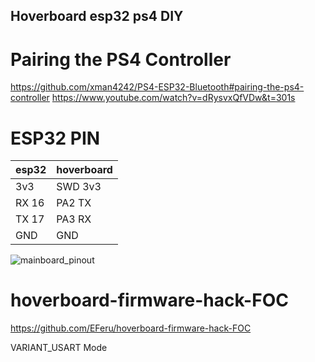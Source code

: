 Hoverboard esp32 ps4 DIY
--------

# Pairing the PS4 Controller 

https://github.com/xman4242/PS4-ESP32-Bluetooth#pairing-the-ps4-controller
https://www.youtube.com/watch?v=dRysvxQfVDw&t=301s



# ESP32 PIN

| esp32 | hoverboard |
| --- | --- |
| 3v3 |  SWD 3v3 |
| RX 16 |  PA2 TX |
| TX 17 | PA3 RX |
| GND | GND |
 
![mainboard_pinout](https://raw.githubusercontent.com/EFeru/hoverboard-firmware-hack-FOC/main/docs/pictures/mainboard_pinout.png)


# hoverboard-firmware-hack-FOC

https://github.com/EFeru/hoverboard-firmware-hack-FOC


VARIANT_USART Mode

